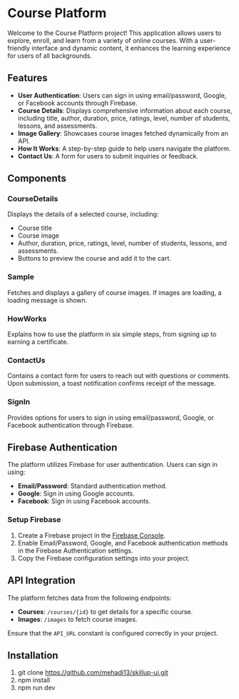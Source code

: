 # Course Platform

Welcome to the Course Platform project! This application allows users to explore, enroll, and learn from a variety of online courses. With a user-friendly interface and dynamic content, it enhances the learning experience for users of all backgrounds.

## Features

- **User Authentication**: Users can sign in using email/password, Google, or Facebook accounts through Firebase.
- **Course Details**: Displays comprehensive information about each course, including title, author, duration, price, ratings, level, number of students, lessons, and assessments.
- **Image Gallery**: Showcases course images fetched dynamically from an API.
- **How It Works**: A step-by-step guide to help users navigate the platform.
- **Contact Us**: A form for users to submit inquiries or feedback.

## Components

### CourseDetails

Displays the details of a selected course, including:

- Course title
- Course image
- Author, duration, price, ratings, level, number of students, lessons, and assessments.
- Buttons to preview the course and add it to the cart.

### Sample

Fetches and displays a gallery of course images. If images are loading, a loading message is shown.

### HowWorks

Explains how to use the platform in six simple steps, from signing up to earning a certificate.

### ContactUs

Contains a contact form for users to reach out with questions or comments. Upon submission, a toast notification confirms receipt of the message.

### SignIn

Provides options for users to sign in using email/password, Google, or Facebook authentication through Firebase.

## Firebase Authentication

The platform utilizes Firebase for user authentication. Users can sign in using:

- **Email/Password**: Standard authentication method.
- **Google**: Sign in using Google accounts.
- **Facebook**: Sign in using Facebook accounts.

### Setup Firebase

1. Create a Firebase project in the [Firebase Console](https://console.firebase.google.com/).
2. Enable Email/Password, Google, and Facebook authentication methods in the Firebase Authentication settings.
3. Copy the Firebase configuration settings into your project.

## API Integration

The platform fetches data from the following endpoints:

- **Courses**: `/courses/{id}` to get details for a specific course.
- **Images**: `/images` to fetch course images.

Ensure that the `API_URL` constant is configured correctly in your project.

## Installation

1. git clone https://github.com/mehadi13/skillup-ui.git
2. npm install
3. npm run dev
